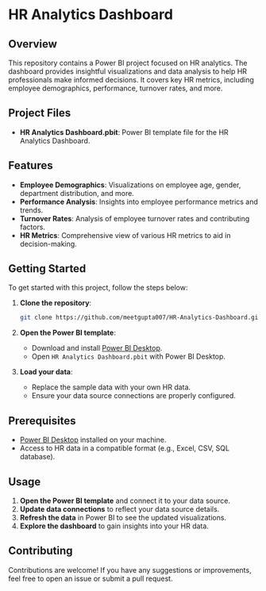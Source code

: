 # HR Analytics Dashboard

## Overview

This repository contains a Power BI project focused on HR analytics. The dashboard provides insightful visualizations and data analysis to help HR professionals make informed decisions. It covers key HR metrics, including employee demographics, performance, turnover rates, and more.

## Project Files

- **HR Analytics Dashboard.pbit**: Power BI template file for the HR Analytics Dashboard.

## Features

- **Employee Demographics**: Visualizations on employee age, gender, department distribution, and more.
- **Performance Analysis**: Insights into employee performance metrics and trends.
- **Turnover Rates**: Analysis of employee turnover rates and contributing factors.
- **HR Metrics**: Comprehensive view of various HR metrics to aid in decision-making.

## Getting Started

To get started with this project, follow the steps below:

1. **Clone the repository**:
    ```bash
    git clone https://github.com/meetgupta007/HR-Analytics-Dashboard.git
    ```

2. **Open the Power BI template**:
    - Download and install [Power BI Desktop](https://powerbi.microsoft.com/desktop/).
    - Open `HR Analytics Dashboard.pbit` with Power BI Desktop.

3. **Load your data**:
    - Replace the sample data with your own HR data.
    - Ensure your data source connections are properly configured.

## Prerequisites

- [Power BI Desktop](https://powerbi.microsoft.com/desktop/) installed on your machine.
- Access to HR data in a compatible format (e.g., Excel, CSV, SQL database).

## Usage

1. **Open the Power BI template** and connect it to your data source.
2. **Update data connections** to reflect your data source details.
3. **Refresh the data** in Power BI to see the updated visualizations.
4. **Explore the dashboard** to gain insights into your HR data.

## Contributing

Contributions are welcome! If you have any suggestions or improvements, feel free to open an issue or submit a pull request.



